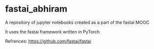 # fastai_abhiram
A repository of jupyter notebooks created as a part of the fastai MOOC

It uses the fastai framework written in PyTorch

Refrences: https://github.com/fastai/fastai
